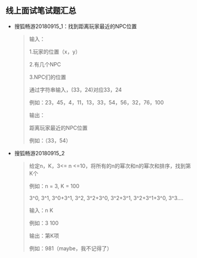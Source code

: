 ## 线上面试笔试题汇总

* 搜狐畅游20180915_1：找到距离玩家最近的NPC位置

  >输入：
  >
  >1.玩家的位置（x，y）
  >
  >2.有几个NPC
  >
  >3.NPC们的位置
  >
  >通过字符串输入，(33，24)对应33，24
  >
  >例如：23，45，4，11，13，33，54，56，32，76，100
  >
  >输出：
  >
  >距离玩家最近的NPC位置
  >
  >例如：（33，54）

* 搜狐畅游20180915_2

  >给定n，K，3<= n <=10，将所有的n的幂次和n的幂次和排序，找到第K个
  >
  >例如：n = 3, K = 100
  >
  >3^0, 3^1, 3^0+3^1, 3^2, 3^2+3^0, 3^2+3^1, 3^2+3^1+3^0, 3^3....
  >
  >输入：n K
  >
  >例如：3 100
  >
  >输出：第K项
  >
  >例如：981（maybe，我不记得了）

